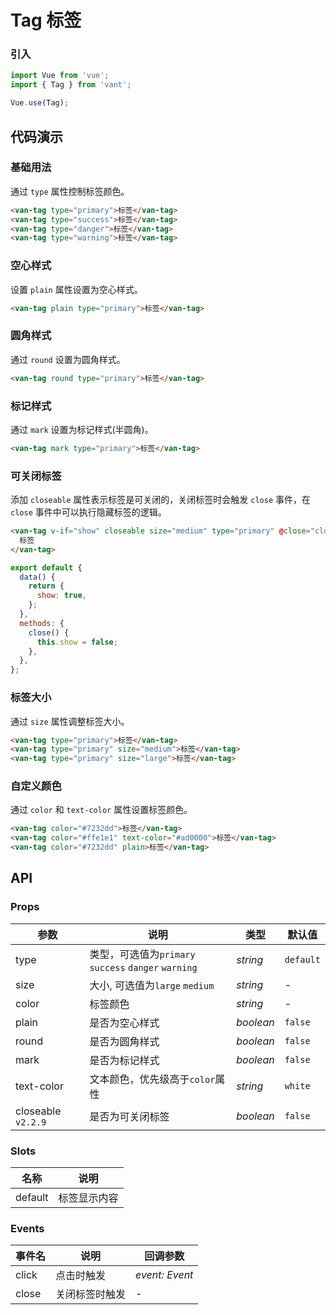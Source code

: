 # Tag 标签

### 引入

```js
import Vue from 'vue';
import { Tag } from 'vant';

Vue.use(Tag);
```

## 代码演示

### 基础用法

通过 `type` 属性控制标签颜色。

```html
<van-tag type="primary">标签</van-tag>
<van-tag type="success">标签</van-tag>
<van-tag type="danger">标签</van-tag>
<van-tag type="warning">标签</van-tag>
```

### 空心样式

设置 `plain` 属性设置为空心样式。

```html
<van-tag plain type="primary">标签</van-tag>
```

### 圆角样式

通过 `round` 设置为圆角样式。

```html
<van-tag round type="primary">标签</van-tag>
```

### 标记样式

通过 `mark` 设置为标记样式(半圆角)。

```html
<van-tag mark type="primary">标签</van-tag>
```

### 可关闭标签

添加 `closeable` 属性表示标签是可关闭的，关闭标签时会触发 `close` 事件，在 `close` 事件中可以执行隐藏标签的逻辑。

```html
<van-tag v-if="show" closeable size="medium" type="primary" @close="close">
  标签
</van-tag>
```

```js
export default {
  data() {
    return {
      show: true,
    };
  },
  methods: {
    close() {
      this.show = false;
    },
  },
};
```

### 标签大小

通过 `size` 属性调整标签大小。

```html
<van-tag type="primary">标签</van-tag>
<van-tag type="primary" size="medium">标签</van-tag>
<van-tag type="primary" size="large">标签</van-tag>
```

### 自定义颜色

通过 `color` 和 `text-color` 属性设置标签颜色。

```html
<van-tag color="#7232dd">标签</van-tag>
<van-tag color="#ffe1e1" text-color="#ad0000">标签</van-tag>
<van-tag color="#7232dd" plain>标签</van-tag>
```

## API

### Props

| 参数 | 说明 | 类型 | 默认值 |
| --- | --- | --- | --- |
| type | 类型，可选值为`primary` `success` `danger` `warning` | _string_ | `default` |
| size | 大小, 可选值为`large` `medium` | _string_ | - |
| color | 标签颜色 | _string_ | - |
| plain | 是否为空心样式 | _boolean_ | `false` |
| round | 是否为圆角样式 | _boolean_ | `false` |
| mark | 是否为标记样式 | _boolean_ | `false` |
| text-color | 文本颜色，优先级高于`color`属性 | _string_ | `white` |
| closeable `v2.2.9` | 是否为可关闭标签 | _boolean_ | `false` |

### Slots

| 名称    | 说明         |
| ------- | ------------ |
| default | 标签显示内容 |

### Events

| 事件名 | 说明           | 回调参数       |
| ------ | -------------- | -------------- |
| click  | 点击时触发     | _event: Event_ |
| close  | 关闭标签时触发 | -              |
